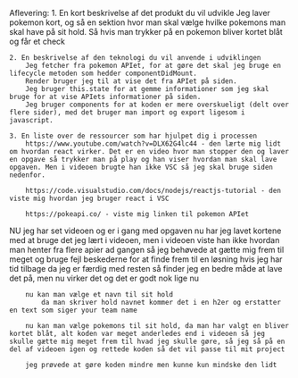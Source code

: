 Aflevering:
    1. En kort beskrivelse af det produkt du vil udvikle
        Jeg laver pokemon kort, og så en sektion hvor man skal vælge hvilke pokemons man skal have på sit hold. Så hvis man trykker på en pokemon bliver kortet blåt og får et check

    2. En beskrivelse af den teknologi du vil anvende i udviklingen
        Jeg fetcher fra pokemon APIet, for at gøre det skal jeg bruge en lifecycle metoden som hedder componentDidMount.
        Render bruger jeg til at vise det fra APIet på siden. 
        Jeg bruger this.state for at gemme informationer som jeg skal bruge for at vise APIets informationer på siden.
        Jeg bruger components for at koden er mere overskueligt (delt over flere sider), med det bruger man import og export ligesom i javascript. 

    3. En liste over de ressourcer som har hjulpet dig i processen
        https://www.youtube.com/watch?v=DLX62G4lc44 - den lærte mig lidt om hvordan react virker. Det er en video hvor man stopper den og laver en opgave så trykker man på play og han viser hvordan man skal lave opgaven. Men i videoen brugte han ikke VSC så jeg skal bruge siden nedenfor.

        https://code.visualstudio.com/docs/nodejs/reactjs-tutorial - den viste mig hvordan jeg bruger react i VSC

        https://pokeapi.co/ - viste mig linken til pokemon APIet


NU
    jeg har set videoen og er i gang med opgaven
        nu har jeg lavet kortene med at bruge det jeg lært i videoen, men i videoen viste han ikke hvordan man henter fra flere apier ad gangen så jeg behøvede at gætte mig frem til meget og bruge fejl beskederne for at finde frem til en løsning 
        hvis jeg har tid tilbage da jeg er færdig med resten så finder jeg en bedre måde at lave det på, men nu virker det og det er godt nok lige nu

        nu kan man vælge et navn til sit hold
            da man skriver hold navnet kommer det i en h2er og erstatter en text som siger your team name

        nu kan man vælge pokemons til sit hold, da man har valgt en bliver kortet blåt, alt koden var meget anderledes end i videoen så jeg skulle gætte mig meget frem til hvad jeg skulle gøre, så jeg så på en del af videoen igen og rettede koden så det vil passe til mit project

        jeg prøvede at gøre koden mindre men kunne kun mindske den lidt